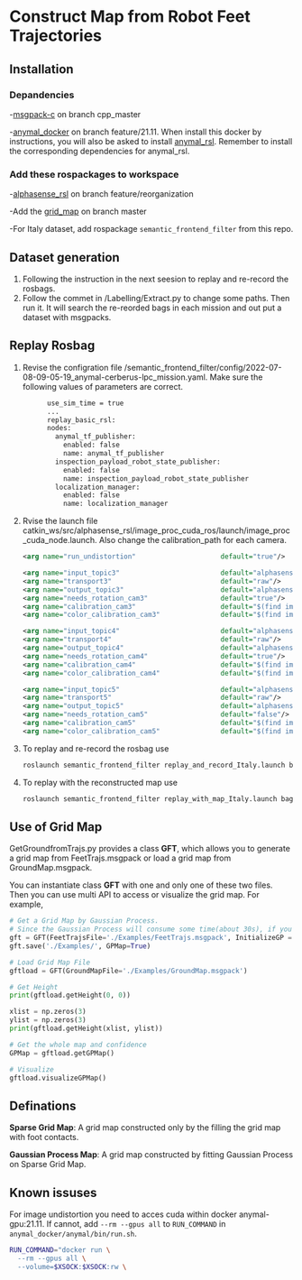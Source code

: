# Construct Map from Robot Feet Trajectories

## Installation

### Depandencies

-[msgpack-c](https://github.com/msgpack/msgpack-c/tree/cpp_master) on branch cpp_master

-[anymal_docker](https://github.com/leggedrobotics/anymal_docker/tree/feature/21.11) on branch feature/21.11. When install this docker by instructions, you will also be asked to install [anymal_rsl](https://bitbucket.org/leggedrobotics/anymal_rsl/src/master/). Remember to install the corresponding dependencies for anymal_rsl.

### Add these rospackages to workspace
-[alphasense_rsl](https://bitbucket.org/leggedrobotics/alphasense_rsl/src/299f263b37f95b774eaec6afae4b9b7d905809cc/?at=feature%2Freorganization) on branch feature/reorganization

-Add the [grid_map](https://github.com/ANYbotics/grid_map) on branch master

-For Italy dataset, add rospackage `semantic_frontend_filter` from this repo.

## Dataset generation

1. Following the instruction in the next seesion to replay and re-record the rosbags.
2. Follow the commet in /Labelling/Extract.py to change some paths. Then run it. It will search the re-reorded bags in each mission and out put a dataset with msgpacks.  
   
## Replay Rosbag

1. Revise the configration file /semantic_frontend_filter/config/2022-07-08-09-05-19_anymal-cerberus-lpc_mission.yaml. Make sure the following values of parameters are correct.
   
  
   ```bash
         use_sim_time = true
         ...
         replay_basic_rsl:
         nodes:
           anymal_tf_publisher:
             enabled: false
             name: anymal_tf_publisher
           inspection_payload_robot_state_publisher:
             enabled: false
             name: inspection_payload_robot_state_publisher
           localization_manager:
             enabled: false
             name: localization_manager
   ```



2. Rvise the launch file catkin_ws/src/alphasense_rsl/image_proc_cuda_ros/launch/image_proc_cuda_node.launch. Also change the calibration_path for each camera.
   ```xml
   <arg name="run_undistortion"                     default="true"/>

   <arg name="input_topic3"                         default="alphasense_driver_ros/cam3"/>
   <arg name="transport3"                           default="raw"/> 
   <arg name="output_topic3"                        default="alphasense_driver_ros/cam3/debayered"/>
   <arg name="needs_rotation_cam3"                  default="true"/>
   <arg name="calibration_cam3"                     default="$(find image_proc_cuda)/config/alphasense_calib_example.yaml"/>
   <arg name="color_calibration_cam3"               default="$(find image_proc_cuda)/config/alphasense_color_calib_example.yaml"/>

   <arg name="input_topic4"                         default="alphasense_driver_ros/cam4"/>
   <arg name="transport4"                           default="raw"/> 
   <arg name="output_topic4"                        default="alphasense_driver_ros/cam4/debayered"/>
   <arg name="needs_rotation_cam4"                  default="true"/>
   <arg name="calibration_cam4"                     default="$(find image_proc_cuda)/config/alphasense_calib_example.yaml"/>
   <arg name="color_calibration_cam4"               default="$(find image_proc_cuda)/config/alphasense_color_calib_example.yaml"/>

   <arg name="input_topic5"                         default="alphasense_driver_ros/cam5"/>
   <arg name="transport5"                           default="raw"/> 
   <arg name="output_topic5"                        default="alphasense_driver_ros/cam5/debayered"/>
   <arg name="needs_rotation_cam5"                  default="false"/>
   <arg name="calibration_cam5"                     default="$(find image_proc_cuda)/config/alphasense_calib_example.yaml"/>
   <arg name="color_calibration_cam5"               default="$(find image_proc_cuda)/config/alphasense_color_calib_example.yaml"/>
   ```

3. To replay and re-record the rosbag use
   ```bash
   roslaunch semantic_frontend_filter replay_and_record_Italy.launch bagfile:="'1.bag' '2.bag' ..." output_file=:" "

   ```
4. To replay with the reconstructed map use 
   ```bash
   roslaunch semantic_frontend_filter replay_with_map_Italy.launch bagfile:="'1.bag' '2.bag' ..." map_file:="GroundMap.msgpack"
   ```


## Use of Grid Map
GetGroundfromTrajs.py provides a class **GFT**, which allows you to generate a grid map from FeetTrajs.msgpack or load a grid map from GroundMap.msgpack. 

You can instantiate class **GFT** with one and only one of these two files. Then you can use multi API to access or visualize the grid map. For example, 

```python
# Get a Grid Map by Gaussian Process. 
# Since the Gaussian Process will consume some time(about 30s), if you only want to use a sparse grid map, you can also set InitializeGP = False and fit with Gaussian Process late by GFT::initializeGPMap().
gft = GFT(FeetTrajsFile='./Examples/FeetTrajs.msgpack', InitializeGP = True)
gft.save('./Examples/', GPMap=True)

# Load Grid Map File
gftload = GFT(GroundMapFile='./Examples/GroundMap.msgpack')

# Get Height
print(gftload.getHeight(0, 0))

xlist = np.zeros(3)
ylist = np.zeros(3)
print(gftload.getHeight(xlist, ylist))

# Get the whole map and confidence
GPMap = gftload.getGPMap()

# Visualize
gftload.visualizeGPMap()

```


## Definations

**Sparse Grid Map**: A grid map constructed only by the filling the grid map with foot contacts.

**Gaussian Process Map**: A grid map constructed by fitting Gaussian Process on Sparse Grid Map.

## Known issuses

For image undistortion you need to acces cuda within docker anymal-gpu:21.11. If cannot, add `--rm --gpus all` to `RUN_COMMAND` in `anymal_docker/anymal/bin/run.sh`.

```bash
RUN_COMMAND="docker run \
  --rm --gpus all \
  --volume=$XSOCK:$XSOCK:rw \
```